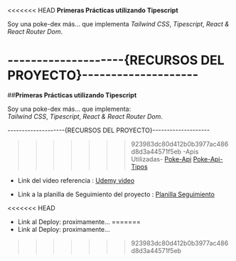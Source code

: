 
<<<<<<< HEAD
**Primeras Prácticas utilizando Tipescript**


Soy una poke-dex más... que implementa *Tailwind CSS*, *Tipescript*, *React & React Router Dom*. 


--------------------{RECURSOS DEL PROYECTO}--------------------
=======

##**Primeras Prácticas utilizando Tipescript**


Soy una poke-dex más... que implementa: <br>
 *Tailwind CSS*, *Tipescript*, *React & React Router Dom*. 


--------------------{RECURSOS DEL PROYECTO}--------------------
<br>
>>>>>>> 923983dc80d412b0b3977ac486d8d3a44571f5eb
-Apis Utilizadas-
[Poke-Api](https://pokeapi.co/api/v2/pokemon?limit=10000&offset=0)
[Poke-Api-Tipos](https://pokeapi.co/api/v2/type)

- Link del video referencia : [Udemy video](https://www.udemy.com/course/crea-una-pokedex-con-reactjs-y-typescript/learn/lecture/35220952#overview)


- Link a la planilla de Seguimiento del proyecto : [Planilla Seguimiento](https://docs.google.com/spreadsheets/d/1yEB7ZZzKS9C22Gi69bSiKfGmcGKly_ZNrbMmsPxg1mM/edit#gid=345762592)

<<<<<<< HEAD
- Link al Deploy: proximamente... 
=======
- Link al Deploy: proximamente... 
>>>>>>> 923983dc80d412b0b3977ac486d8d3a44571f5eb
